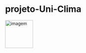 # projeto-Uni-Clima
<img height="90" title="imagem" src="https://github.com/Claitonok/projeto-Uni-Clima/blob/main/Imagem-sistema/FotoaoArLivreViagemImagemparaBlog.mp4">




